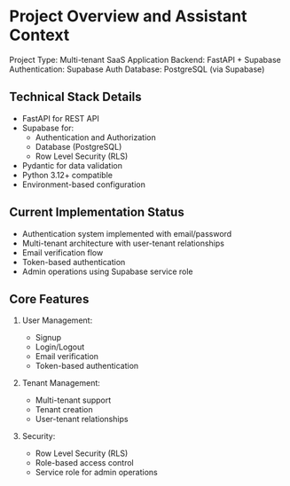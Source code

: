 # Project Overview and Assistant Context

Project Type: Multi-tenant SaaS Application
Backend: FastAPI + Supabase
Authentication: Supabase Auth
Database: PostgreSQL (via Supabase)

## Technical Stack Details

- FastAPI for REST API
- Supabase for:
  - Authentication and Authorization
  - Database (PostgreSQL)
  - Row Level Security (RLS)
- Pydantic for data validation
- Python 3.12+ compatible
- Environment-based configuration

## Current Implementation Status

- Authentication system implemented with email/password
- Multi-tenant architecture with user-tenant relationships
- Email verification flow
- Token-based authentication
- Admin operations using Supabase service role

## Core Features

1. User Management:
   - Signup
   - Login/Logout
   - Email verification
   - Token-based authentication

2. Tenant Management:
   - Multi-tenant support
   - Tenant creation
   - User-tenant relationships

3. Security:
   - Row Level Security (RLS)
   - Role-based access control
   - Service role for admin operations
